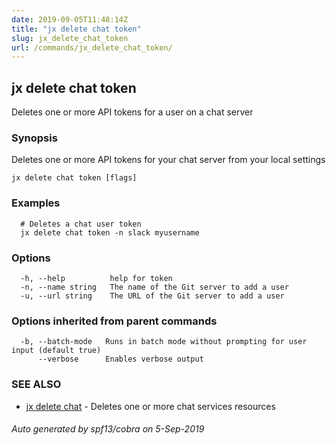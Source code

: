 ```yaml
---
date: 2019-09-05T11:48:14Z
title: "jx delete chat token"
slug: jx_delete_chat_token
url: /commands/jx_delete_chat_token/
---
```

## jx delete chat token

Deletes one or more API tokens for a user on a chat server

### Synopsis

Deletes one or more API tokens for your chat server from your local settings

```
jx delete chat token [flags]
```

### Examples

```
  # Deletes a chat user token
  jx delete chat token -n slack myusername
```

### Options

```
  -h, --help          help for token
  -n, --name string   The name of the Git server to add a user
  -u, --url string    The URL of the Git server to add a user
```

### Options inherited from parent commands

```
  -b, --batch-mode   Runs in batch mode without prompting for user input (default true)
      --verbose      Enables verbose output
```

### SEE ALSO

* [jx delete chat](/commands/jx_delete_chat/)	 - Deletes one or more chat services resources

###### Auto generated by spf13/cobra on 5-Sep-2019
